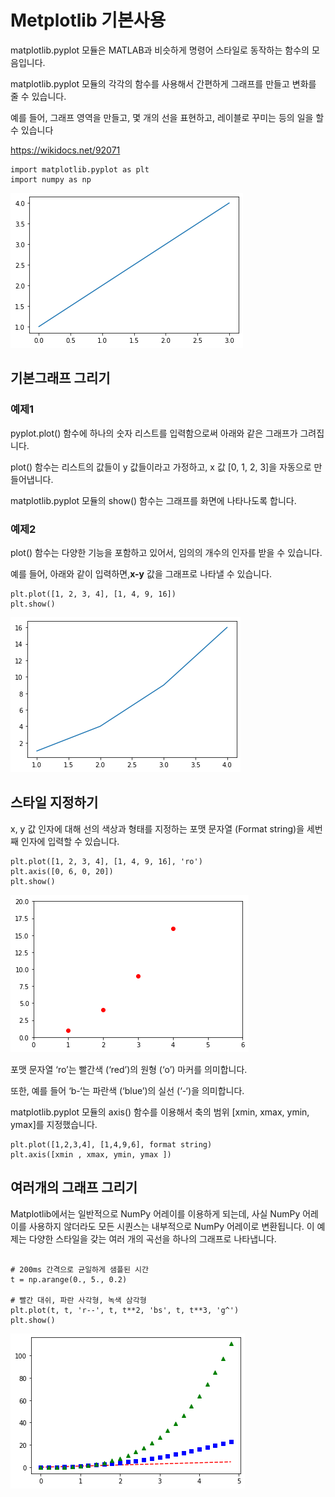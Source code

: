 # Metplotlib 기본사용

matplotlib.pyplot 모듈은 MATLAB과 비슷하게 명령어 스타일로 동작하는 함수의 모음입니다.

matplotlib.pyplot 모듈의 각각의 함수를 사용해서 간편하게 그래프를 만들고 변화를 줄 수 있습니다.

예를 들어, 그래프 영역을 만들고, 몇 개의 선을 표현하고, 레이블로 꾸미는 등의 일을 할 수 있습니다


https://wikidocs.net/92071



```
import matplotlib.pyplot as plt
import numpy as np
```

![](../.gitbook/assets/matplot/matplot-01.png)


## 기본그래프 그리기
### 예제1


pyplot.plot() 함수에 하나의 숫자 리스트를 입력함으로써 아래와 같은 그래프가 그려집니다.

plot() 함수는 리스트의 값들이 y 값들이라고 가정하고, x 값 [0, 1, 2, 3]을 자동으로 만들어냅니다.

matplotlib.pyplot 모듈의 show() 함수는 그래프를 화면에 나타나도록 합니다.

### 예제2

plot() 함수는 다양한 기능을 포함하고 있어서, 임의의 개수의 인자를 받을 수 있습니다.

예를 들어, 아래와 같이 입력하면,**x-y** 값을 그래프로 나타낼 수 있습니다.

```
plt.plot([1, 2, 3, 4], [1, 4, 9, 16])
plt.show()
```



![](../.gitbook/assets/matplot/matplot-02.png)


## 스타일 지정하기
x, y 값 인자에 대해 선의 색상과 형태를 지정하는 포맷 문자열 (Format string)을 세번째 인자에 입력할 수 있습니다.

```
plt.plot([1, 2, 3, 4], [1, 4, 9, 16], 'ro')
plt.axis([0, 6, 0, 20])
plt.show()
```

![](../.gitbook/assets/matplot/matplot-03.png)



포맷 문자열 ‘ro’는 빨간색 (‘red’)의 원형 (‘o’) 마커를 의미합니다.

또한, 예를 들어 ‘b-‘는 파란색 (‘blue’)의 실선 (‘-‘)을 의미합니다.

matplotlib.pyplot 모듈의 axis() 함수를 이용해서 축의 범위 [xmin, xmax, ymin, ymax]를 지정했습니다.


```
plt.plot([1,2,3,4], [1,4,9,6], format string)
plt.axis([xmin , xmax, ymin, ymax ])
```





## 여러개의 그래프 그리기


Matplotlib에서는 일반적으로 NumPy 어레이를 이용하게 되는데, 사실 NumPy 어레이를 사용하지 않더라도 모든 시퀀스는 내부적으로 NumPy 어레이로 변환됩니다.  이 예제는 다양한 스타일을 갖는 여러 개의 곡선을 하나의 그래프로 나타냅니다.


```

# 200ms 간격으로 균일하게 샘플된 시간
t = np.arange(0., 5., 0.2)

# 빨간 대쉬, 파란 사각형, 녹색 삼각형
plt.plot(t, t, 'r--', t, t**2, 'bs', t, t**3, 'g^')
plt.show()
```


![](../.gitbook/assets/matplot/matplot-04.png)



